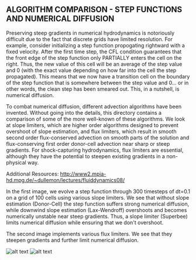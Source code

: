 ## ALGORITHM COMPARISON - STEP FUNCTIONS AND NUMERICAL DIFFUSION
Preserving steep gradients in numerical hydrodynamics is notoriously difficult due to the fact that discrete grids have limited resolution. For example, consider initializing a step function propogating rightward with a fixed velocity. After the first time step, the CFL condition guarantees that the front edge of the step function only PARTIALLY enters the cell on the right. Thus, the new value of this cell will be an average of the step value and 0 (with the exact value depending on how far into the cell the step propagated). This means that we now have a transition cell on the boundary of the step function that is somewhere between the step value and 0... or in other words, the clean step has been smeared out. This, in a nutshell, is numerical diffusion.

To combat numerical diffusion, different advection algorithms have been invented. Without going into the details, this directory contains a comparison of some of the more well-known of these algorithms. We look at slope limiters, which are higher order algorithms designed to prevent overshoot of slope estimation, and flux limiters, which result in smooth second order flux-conserved advection on smooth parts of the solution and flux-conserving first order donor-cell advection near sharp or steep gradients. For shock-capturing hydrodynamics, flux limiters are essential, although they have the potential to steepen existing gradients in a non-physical way.

Additional Resources:
http://www2.mpia-hd.mpg.de/~dullemon/lectures/fluiddynamics08/

In the first image, we evolve a step function through 300 timesteps of dt=0.1 on a grid of 100 cells using various slope limiters. We see that without slope estimation (Donor-Cell) the step function suffers strong numerical diffusion, while downwind slope estimation (Lax-Wendroff) overshoots and becomes numerically unstable near steep gradients. Thus, a slope limiter (Superbee) limits numerical diffusion while ensuring that we don't overshoot.

The second image implements various flux limiters. We see that they steepen gradients and further limit numerical diffusion.

![alt text](https://github.com/jakehanson/Hydrodynamics/blob/master/ALGORITHM_COMPARISON/SLOPE_LIMITERS/sim.gif)
![alt text](https://github.com/jakehanson/Hydrodynamics/blob/master/ALGORITHM_COMPARISON/FLUX_LIMITERS/sim.gif)
